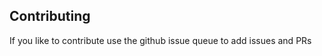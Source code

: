 Contributing
------------

If you like to contribute use the github issue queue to add issues
and PRs
